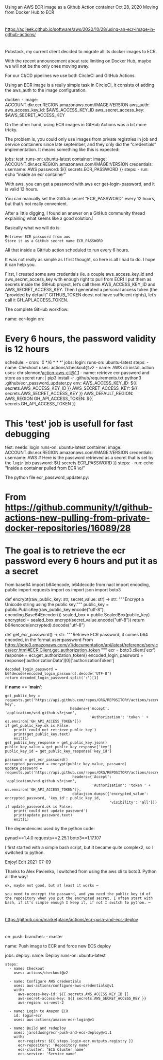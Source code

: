 
Using an AWS ECR image as a Github Action container
Oct 28, 2020
Moving from Docker Hub to ECR

#
#
#
https://agileek.github.io/software/aws/2020/10/28/using-an-ecr-image-in-github-actions/
#
#
#
#

Pubstack, my current client decided to migrate all its docker images to ECR.

With the recent announcement about rate limiting on Docker Hub, maybe we will not be the only ones moving away.

For our CI/CD pipelines we use both CircleCI and GitHub Actions.

Using an ECR image is a really simple task in CircleCI, it consists of adding the aws_auth to the image configuration.

  docker:
    - image: ACCOUNT.dkr.ecr.REGION.amazonaws.com/IMAGE:VERSION
      aws_auth:
        aws_access_key_id: $AWS_ACCESS_KEY_ID
        aws_secret_access_key: $AWS_SECRET_ACCESS_KEY

On the other hand, using ECR images in GitHub Actions was a bit more tricky.

The problem is, you could only use images from private registries in job and service containers since late september, and they only did the “credentials” implementation. It means something like this is expected:

jobs:
  test:
    runs-on: ubuntu-latest
    container:
      image: ACCOUNT.dkr.ecr.REGION.amazonaws.com/IMAGE:VERSION
      credentials:
        username: AWS
        password: ${{ secrets.ECR_PASSWORD }}
    steps:
      - run: echo "inside an ecr container"

With aws, you can get a password with aws ecr get-login-password, and it is valid 12 hours.

You can manually set the GitGub secret “ECR_PASSWORD” every 12 hours, but that’s not really convenient.

After a little digging, I found an answer on a GitHub community thread explaining what seems like a good solution.1

Basically what we will do is:

    Retrieve ECR password from aws
    Store it as a GitHub secret name ECR_PASSWORD

All that inside a GitHub action scheduled to run every 6 hours.

It was not really as simple as I first thought, so here is all I had to do. I hope it can help you.

First, I created some aws credentials (ie. a couple aws_access_key_id and aws_secret_access_key with enough right to pull from ECR) I put them as secrets inside the GitHub project, let’s call them AWS_ACCESS_KEY_ID and AWS_SECRET_ACCESS_KEY. Then I generated a personal access token (the “provided by default” GITHUB_TOKEN doest not have sufficient rights), let’s call it GH_API_ACCESS_TOKEN.

The complete GitHub workflow:

name: ecr-login
on:
  # Every 6 hours, the password validity is 12 hours
  schedule:
    - cron:  '0 */6 * * *'
jobs:
  login:
    runs-on: ubuntu-latest
    steps:
      - name: Checkout
        uses: actions/checkout@v2
      - name: AWS cli install action
        uses: chrislennon/action-aws-cli@1.1
      - name: retrieve ecr password and store as secret
        run: |
          pip3 install -r .github/requirements.txt
          python3 .github/ecr_password_updater.py
        env:
          AWS_ACCESS_KEY_ID: ${{ secrets.AWS_ACCESS_KEY_ID }}
          AWS_SECRET_ACCESS_KEY: ${{ secrets.AWS_SECRET_ACCESS_KEY }}
          AWS_DEFAULT_REGION: AWS_REGION
          GH_API_ACCESS_TOKEN: ${{ secrets.GH_API_ACCESS_TOKEN }}
  # This 'test' job is usefull for fast debugging
  test:
    needs: login
    runs-on: ubuntu-latest
    container:
      image: ACCOUNT.dkr.ecr.REGION.amazonaws.com/IMAGE:VERSION
      credentials:
        username: AWS
        # Here is the password retrieved as a secret that is set by the `login` job
        password: ${{ secrets.ECR_PASSWORD }}
    steps:
      - run: echo "Inside a container pulled from ECR \o/"

The python file ecr_password_updater.py:

# From https://github.community/t/github-actions-new-pulling-from-private-docker-repositories/16089/28
# The goal is to retrieve the ecr password every 6 hours and put it as a secret
from base64 import b64encode, b64decode
from nacl import encoding, public
import requests
import os
import json
import boto3


def encrypt(raw_public_key: str, secret_value: str) -> str:
    """Encrypt a Unicode string using the public key."""
    public_key = public.PublicKey(raw_public_key.encode("utf-8"), encoding.Base64Encoder())
    sealed_box = public.SealedBox(public_key)
    encrypted = sealed_box.encrypt(secret_value.encode("utf-8"))
    return b64encode(encrypted).decode("utf-8")


def get_ecr_password() -> str:
    """Retrieve ECR password, it comes b64 encoded, in the format user:password
       From https://boto3.amazonaws.com/v1/documentation/api/latest/reference/services/ecr.html#ECR.Client.get_authorization_token
    """
    ecr = boto3.client('ecr')
    response = ecr.get_authorization_token()
    encoded_login_password = response['authorizationData'][0]['authorizationToken']

    decoded_login_password = b64decode(encoded_login_password).decode('UTF-8')
    return decoded_login_password.split(':')[1]


if __name__ == '__main__':

    get_public_key = requests.get('https://api.github.com/repos/ORG/REPOSITORY/actions/secrets/public-key',
                                  headers={'Accept': 'application/vnd.github.v3+json',
                                           'Authorization': 'token ' + os.environ['GH_API_ACCESS_TOKEN']})
    if get_public_key.ok is False:
        print('could not retrieve public key')
        print(get_public_key.text)
        exit(1)
    get_public_key_response = get_public_key.json()
    public_key_value = get_public_key_response['key']
    public_key_id = get_public_key_response['key_id']

    password = get_ecr_password()
    encrypted_password = encrypt(public_key_value, password)
    update_password = requests.put('https://api.github.com/repos/ORG/REPOSITORY/actions/secrets/ECR_PASSWORD',
                                   headers={'Accept': 'application/vnd.github.v3+json',
                                            'Authorization': 'token ' + os.environ['GH_API_ACCESS_TOKEN']},
                                   data=json.dumps({'encrypted_value': encrypted_password, 'key_id': public_key_id,
                                                    'visibility': 'all'}))
    if update_password.ok is False:
        print('could not update password')
        print(update_password.text)
        exit(1)

The dependencies used by the python code:

pynacl==1.4.0
requests==2.25.1
boto3==1.17.107

I first started with a simple bash script, but it became quite complex2, so I switched to python.

Enjoy!
Edit 2021-07-09

Thanks to Alex Pavlenko, I switched from using the aws cli to boto3. Python all the way!

    ok, maybe not good, but at least it works ↩

    you need to encrypt the password, and you need the public key id of the repository when you put the encrypted secret. I often start with bash, if it’s simple enough I keep it, if not I switch to python. ↩


##
#
https://github.com/marketplace/actions/ecr-push-and-ecs-deploy
#
##


on:
  push:
    branches:
      - master

name: Push image to ECR and force new ECS deploy

jobs:
  deploy:
    name: Deploy
    runs-on: ubuntu-latest

    steps:
      - name: Checkout
        uses: actions/checkout@v2

      - name: Configure AWS credentials
        uses: aws-actions/configure-aws-credentials@v1
        with:
          aws-access-key-id: ${{ secrets.AWS_ACCESS_KEY_ID }}
          aws-secret-access-key: ${{ secrets.AWS_SECRET_ACCESS_KEY }}
          aws-region: us-west-2

      - name: Login to Amazon ECR
        id: login-ecr
        uses: aws-actions/amazon-ecr-login@v1

      - name: Build and redeploy
        uses: jaroldwong/ecr-push-and-ecs-deploy@v1.1
        with:
          ecr-registry: ${{ steps.login-ecr.outputs.registry }}
          ecr-repository: 'Repository name'
          ecs-cluster: 'ECS Cluster name'
          ecs-service: 'Service name'
